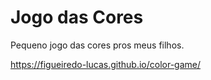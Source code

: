 # Jogo das Cores

Pequeno jogo das cores pros meus filhos.

https://figueiredo-lucas.github.io/color-game/